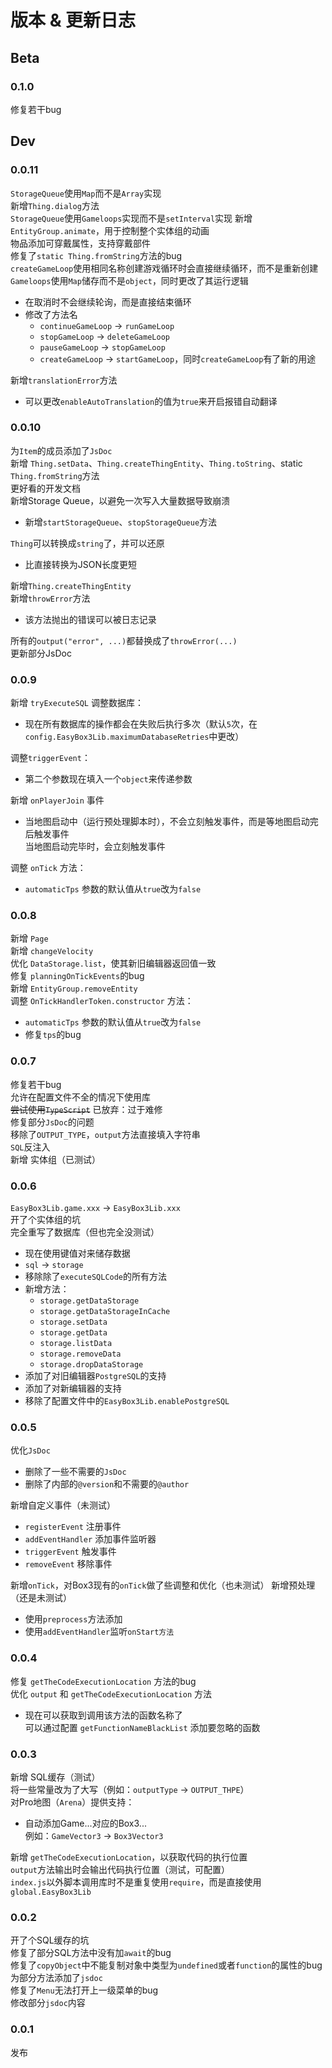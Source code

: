 # 版本 & 更新日志
## Beta
### 0.1.0
修复若干bug

## Dev

### 0.0.11
`StorageQueue`使用`Map`而不是`Array`实现  
新增`Thing.dialog`方法  
`StorageQueue`使用`Gameloops`实现而不是`setInterval`实现
新增`EntityGroup.animate`，用于控制整个实体组的动画  
物品添加可穿戴属性，支持穿戴部件  
修复了`static Thing.fromString`方法的bug  
`createGameLoop`使用相同名称创建游戏循环时会直接继续循环，而不是重新创建  
`Gameloops`使用`Map`储存而不是`object`，同时更改了其运行逻辑  
- 在取消时不会继续轮询，而是直接结束循环
- 修改了方法名
  - `continueGameLoop` -> `runGameLoop`
  - `stopGameLoop` -> `deleteGameLoop`
  - `pauseGameLoop` -> `stopGameLoop`
  - `createGameLoop` -> `startGameLoop`，同时`createGameLoop`有了新的用途

新增`translationError`方法  
- 可以更改`enableAutoTranslation`的值为`true`来开启报错自动翻译

### 0.0.10
为`Item`的成员添加了`JsDoc`  
新增 `Thing.setData`、`Thing.createThingEntity`、`Thing.toString`、static `Thing.fromString`方法  
更好看的开发文档  
新增Storage Queue，以避免一次写入大量数据导致崩溃  
- 新增`startStorageQueue`、`stopStorageQueue`方法

`Thing`可以转换成`string`了，并可以还原
- 比直接转换为JSON长度更短

新增`Thing.createThingEntity`  
新增`throwError`方法
- 该方法抛出的错误可以被日志记录

所有的`output("error", ...)`都替换成了`throwError(...)`  
更新部分JsDoc

### 0.0.9
新增 `tryExecuteSQL`
调整数据库：
- 现在所有数据库的操作都会在失败后执行多次（默认`5`次，在`config.EasyBox3Lib.maximumDatabaseRetries`中更改）

调整`triggerEvent`：
- 第二个参数现在填入一个`object`来传递参数

新增 `onPlayerJoin` 事件
- 当地图启动中（运行预处理脚本时），不会立刻触发事件，而是等地图启动完后触发事件  
  当地图启动完毕时，会立刻触发事件

调整 `onTick` 方法：
- `automaticTps` 参数的默认值从`true`改为`false`

### 0.0.8
新增 `Page`  
新增 `changeVelocity`  
优化 `DataStorage.list`，使其新旧编辑器返回值一致  
修复 `planningOnTickEvents`的bug  
新增 `EntityGroup.removeEntity`  
调整 `OnTickHandlerToken.constructor` 方法：
- `automaticTps` 参数的默认值从`true`改为`false`
- 修复`tps`的bug

### 0.0.7
修复若干bug  
允许在配置文件不全的情况下使用库  
~~尝试使用`TypeScript`~~ 已放弃：过于难修  
修复部分`JsDoc`的问题  
移除了`OUTPUT_TYPE`，`output`方法直接填入字符串  
`SQL`反注入  
新增 实体组（已测试）

### 0.0.6
`EasyBox3Lib.game.xxx` -> `EasyBox3Lib.xxx`  
开了个实体组的坑  
完全重写了数据库（但也完全没测试）
- 现在使用键值对来储存数据
- `sql` -> `storage`
- 移除除了`executeSQLCode`的所有方法
- 新增方法：  
  - `storage.getDataStorage`
  - `storage.getDataStorageInCache`
  - `storage.setData`
  - `storage.getData`
  - `storage.listData`
  - `storage.removeData`
  - `storage.dropDataStorage`
- 添加了对旧编辑器`PostgreSQL`的支持
- 添加了对新编辑器的支持
- 移除了配置文件中的`EasyBox3Lib.enablePostgreSQL`

### 0.0.5
优化`JsDoc`
- 删除了一些不需要的`JsDoc`
- 删除了内部的`@version`和不需要的`@author`

新增自定义事件（未测试）
- `registerEvent` 注册事件
- `addEventHandler` 添加事件监听器
- `triggerEvent` 触发事件
- `removeEvent` 移除事件

新增`onTick`，对Box3现有的`onTick`做了些调整和优化（也未测试）
新增预处理（还是未测试）
- 使用`preprocess`方法添加
- 使用`addEventHandler`监听`onStart方法`

### 0.0.4
修复 `getTheCodeExecutionLocation` 方法的bug  
优化 `output` 和 `getTheCodeExecutionLocation` 方法
- 现在可以获取到调用该方法的函数名称了  
可以通过配置 `getFunctionNameBlackList` 添加要忽略的函数

### 0.0.3
新增 SQL缓存（测试）  
将一些常量改为了大写（例如：`outputType` -> `OUTPUT_THPE`）  
对Pro地图（`Arena`）提供支持：  
- 自动添加Game...对应的Box3...  
例如：`GameVector3` -> `Box3Vector3`

新增 `getTheCodeExecutionLocation`，以获取代码的执行位置  
`output`方法输出时会输出代码执行位置（测试，可配置）  
`index.js`以外脚本调用库时不是重复使用`require`，而是直接使用`global.EasyBox3Lib`

### 0.0.2
开了个SQL缓存的坑  
修复了部分SQL方法中没有加`await`的bug  
修复了`copyObject`中不能复制对象中类型为`undefined`或者`function`的属性的bug  
为部分方法添加了`jsdoc`  
修复了`Menu`无法打开上一级菜单的bug  
修改部分`jsdoc`内容

### 0.0.1
发布